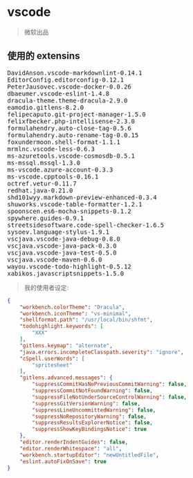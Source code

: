 # vscode

> 微软出品


## 使用的 extensins

<pre>
DavidAnson.vscode-markdownlint-0.14.1
EditorConfig.editorconfig-0.12.1
PeterJausovec.vscode-docker-0.0.26
dbaeumer.vscode-eslint-1.4.8
dracula-theme.theme-dracula-2.9.0
eamodio.gitlens-8.2.0
felipecaputo.git-project-manager-1.5.0
felixfbecker.php-intellisense-2.3.0
formulahendry.auto-close-tag-0.5.6
formulahendry.auto-rename-tag-0.0.15
foxundermoon.shell-format-1.1.1
mrmlnc.vscode-less-0.6.3
ms-azuretools.vscode-cosmosdb-0.5.1
ms-mssql.mssql-1.3.0
ms-vscode.azure-account-0.3.3
ms-vscode.cpptools-0.16.1
octref.vetur-0.11.7
redhat.java-0.21.0
shd101wyy.markdown-preview-enhanced-0.3.4
shuworks.vscode-table-formatter-1.2.1
spoonscen.es6-mocha-snippets-0.1.2
spywhere.guides-0.9.1
streetsidesoftware.code-spell-checker-1.6.5
sysoev.language-stylus-1.9.1
vscjava.vscode-java-debug-0.8.0
vscjava.vscode-java-pack-0.3.0
vscjava.vscode-java-test-0.5.0
vscjava.vscode-maven-0.6.0
wayou.vscode-todo-highlight-0.5.12
xabikos.javascriptsnippets-1.5.0
</pre>

> 我的使用者设定:

```json
{
    "workbench.colorTheme": "Dracula",
    "workbench.iconTheme": "vs-minimal",
    "shellformat.path": "/usr/local/bin/shfmt",
    "todohighlight.keywords": [
        "XXX"
    ],
    "gitlens.keymap": "alternate",
    "java.errors.incompleteClasspath.severity": "ignore",
    "cSpell.userWords": [
        "spritesheet"
    ],
    "gitlens.advanced.messages": {
        "suppressCommitHasNoPreviousCommitWarning": false,
        "suppressCommitNotFoundWarning": false,
        "suppressFileNotUnderSourceControlWarning": false,
        "suppressGitVersionWarning": false,
        "suppressLineUncommittedWarning": false,
        "suppressNoRepositoryWarning": false,
        "suppressResultsExplorerNotice": false,
        "suppressShowKeyBindingsNotice": true
    },
    "editor.renderIndentGuides": false,
    "editor.renderWhitespace": "all",
    "workbench.startupEditor": "newUntitledFile",
    "eslint.autoFixOnSave": true
}
```
